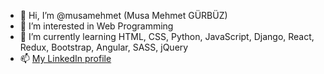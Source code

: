 - 👋 Hi, I’m @musamehmet (Musa Mehmet GÜRBÜZ)
- 👀 I’m interested in Web Programming
- 🌱 I’m currently learning HTML, CSS, Python, JavaScript, Django, React, Redux, Bootstrap, Angular, SASS, jQuery
- 📫 [My LinkedIn profile](https://www.linkedin.com/in/musamehmet/)

<!---
musamehmet/musamehmet is a ✨ special ✨ repository because its `README.md` (this file) appears on your GitHub profile.
You can click the Preview link to take a look at your changes.
--->
